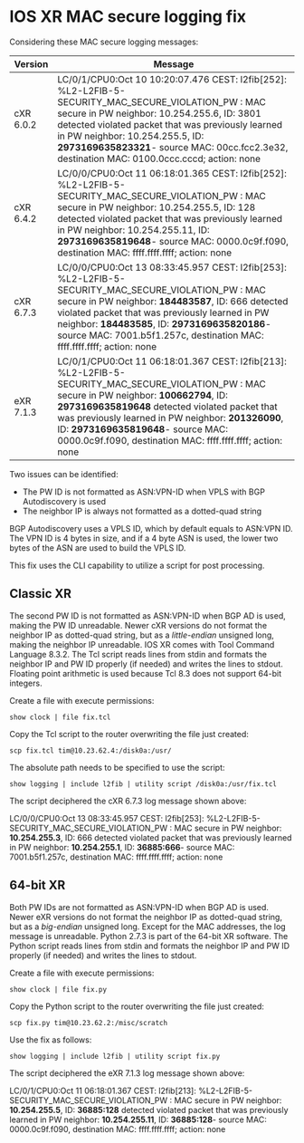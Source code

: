 # IOS XR MAC secure logging fix

Considering these MAC secure logging messages:

| Version | Message |
| --- | --- |
| cXR 6.0.2 | LC/0/1/CPU0:Oct 10 10:20:07.476 CEST: l2fib[252]: %L2-L2FIB-5-SECURITY_MAC_SECURE_VIOLATION_PW : MAC secure in PW neighbor: 10.254.255.6, ID: 3801 detected violated packet that was previously learned in PW neighbor: 10.254.255.5, ID: **2973169635823321**- source MAC: 00cc.fcc2.3e32, destination MAC: 0100.0ccc.cccd; action: none |
| cXR 6.4.2 | LC/0/0/CPU0:Oct 11 06:18:01.365 CEST: l2fib[252]: %L2-L2FIB-5-SECURITY_MAC_SECURE_VIOLATION_PW : MAC secure in PW neighbor: 10.254.255.5, ID: 128 detected violated packet that was previously learned in PW neighbor: 10.254.255.11, ID: **2973169635819648**- source MAC: 0000.0c9f.f090, destination MAC: ffff.ffff.ffff; action: none |
| cXR 6.7.3 | LC/0/0/CPU0:Oct 13 08:33:45.957 CEST: l2fib[253]: %L2-L2FIB-5-SECURITY_MAC_SECURE_VIOLATION_PW : MAC secure in PW neighbor: **184483587**, ID: 666 detected violated packet that was previously learned in PW neighbor: **184483585**, ID: **2973169635820186**- source MAC: 7001.b5f1.257c, destination MAC: ffff.ffff.ffff; action: none |
| eXR 7.1.3 | LC/0/1/CPU0:Oct 11 06:18:01.367 CEST: l2fib[213]: %L2-L2FIB-5-SECURITY_MAC_SECURE_VIOLATION_PW : MAC secure in PW neighbor: **100662794**, ID: **2973169635819648** detected violated packet that was previously learned in PW neighbor: **201326090**, ID: **2973169635819648**- source MAC: 0000.0c9f.f090, destination MAC: ffff.ffff.ffff; action: none |

Two issues can be identified:
* The PW ID is not formatted as ASN:VPN-ID when VPLS with BGP Autodiscovery is used
* The neighbor IP is always not formatted as a dotted-quad string

BGP Autodiscovery uses a VPLS ID, which by default equals to ASN:VPN ID. The VPN ID is 4 bytes in size, and if a 4 byte ASN is used, the lower two bytes of the ASN are used to build the VPLS ID.

This fix uses the CLI capability to utilize a script for post processing.

## Classic XR

The second PW ID is not formatted as ASN:VPN-ID when BGP AD is used, making the PW ID unreadable. Newer cXR versions do not format the neighbor IP as dotted-quad string, but as a *little-endian* unsigned long, making the neighbor IP unreadable.
IOS XR comes with Tool Command Language 8.3.2. The Tcl script reads lines from stdin and formats the neighbor IP and PW ID properly (if needed) and writes the lines to stdout. Floating point arithmetic is used because Tcl 8.3 does not support 64-bit integers.

Create a file with execute permissions:

`show clock | file fix.tcl`

Copy the Tcl script to the router overwriting the file just created:

`scp fix.tcl tim@10.23.62.4:/disk0a:/usr/`

The absolute path needs to be specified to use the script:

`show logging | include l2fib | utility script /disk0a:/usr/fix.tcl`

The script deciphered the cXR 6.7.3 log message shown above:

LC/0/0/CPU0:Oct 13 08:33:45.957 CEST: l2fib[253]: %L2-L2FIB-5-SECURITY_MAC_SECURE_VIOLATION_PW : MAC secure in PW neighbor: **10.254.255.3**, ID: 666 detected violated packet that was previously learned in PW neighbor: **10.254.255.1**, ID: **36885:666**- source MAC: 7001.b5f1.257c, destination MAC: ffff.ffff.ffff; action: none

## 64-bit XR

Both PW IDs are not formatted as ASN:VPN-ID when BGP AD is used. Newer eXR versions do not format the neighbor IP as dotted-quad string, but as a *big-endian* unsigned long. Except for the MAC addresses, the log message is unreadable.
Python 2.7.3 is part of the 64-bit XR software. The Python script reads lines from stdin and formats the neighbor IP and PW ID properly (if needed) and writes the lines to stdout.

Create a file with execute permissions:

`show clock | file fix.py`

Copy the Python script to the router overwriting the file just created:

`scp fix.py tim@10.23.62.2:/misc/scratch`

Use the fix as follows:

`show logging | include l2fib | utility script fix.py`

The script deciphered the eXR 7.1.3 log message shown above:

LC/0/1/CPU0:Oct 11 06:18:01.367 CEST: l2fib[213]: %L2-L2FIB-5-SECURITY_MAC_SECURE_VIOLATION_PW : MAC secure in PW neighbor: **10.254.255.5**, ID: **36885:128** detected violated packet that was previously learned in PW neighbor: **10.254.255.11**, ID: **36885:128**- source MAC: 0000.0c9f.f090, destination MAC: ffff.ffff.ffff; action: none

